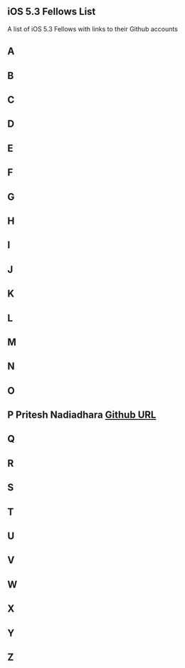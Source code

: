 ## iOS 5.3 Fellows List

A list of iOS 5.3 Fellows with links to their Github accounts

## A 

## B 

## C

## D

## E 

## F

## G

## H 

## I 

## J

## K

## L

## M

## N

## O

## P Pritesh Nadiadhara [Github URL](https://github.com/PNadiadhara)

## Q
 
## R
 
## S 

## T

## U

## V

## W

## X

## Y

## Z

